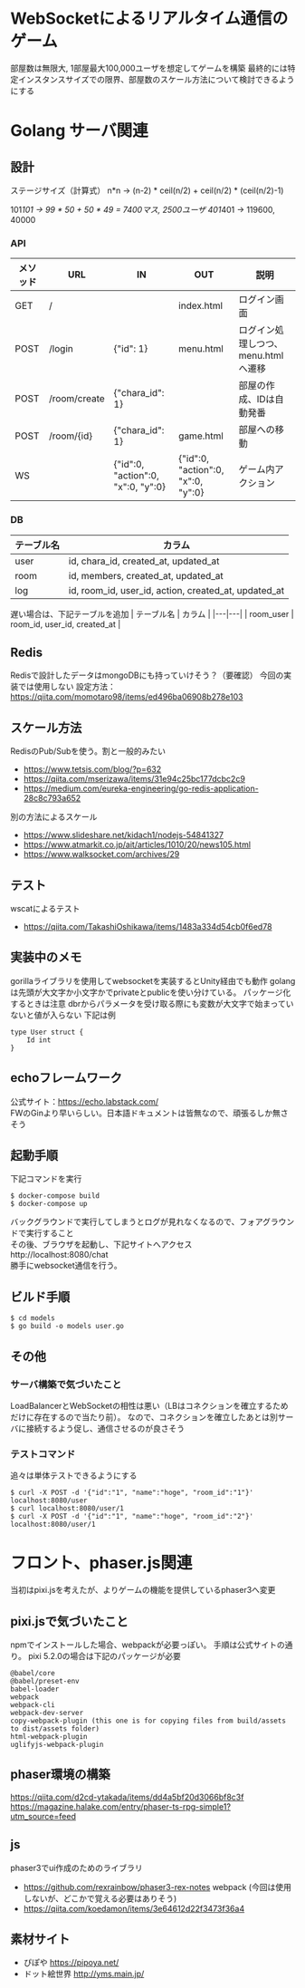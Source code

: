 # WebSocketによるリアルタイム通信のゲーム
部屋数は無限大, 1部屋最大100,000ユーザを想定してゲームを構築
最終的には特定インスタンスサイズでの限界、部屋数のスケール方法について検討できるようにする

# Golang サーバ関連
## 設計
ステージサイズ（計算式）
n*n -> (n-2) * ceil(n/2) + ceil(n/2) * (ceil(n/2)-1)

101*101 -> 99 * 50 + 50 * 49 = 7400マス, 2500ユーザ
401*401 -> 119600, 40000

### API
| メソッド | URL | IN | OUT | 説明 |
|---|---|---|---|---|
| GET | / |  | index.html | ログイン画面 |
| POST | /login | {"id": 1} | menu.html | ログイン処理しつつ、menu.htmlへ遷移 |
| POST | /room/create | {"chara_id": 1} |  | 部屋の作成、IDは自動発番 |
| POST | /room/{id} | {"chara_id": 1} | game.html | 部屋への移動 |
| WS |  | {"id":0, "action":0, "x":0, "y":0} | {"id":0, "action":0, "x":0, "y":0} | ゲーム内アクション |

### DB
| テーブル名 | カラム |
|---|---|
| user | id, chara_id, created_at, updated_at |
| room | id, members, created_at, updated_at |
| log | id, room_id, user_id, action, created_at, updated_at |

遅い場合は、下記テーブルを追加
| テーブル名 | カラム |
|---|---|
| room_user | room_id, user_id, created_at |

## Redis
Redisで設計したデータはmongoDBにも持っていけそう？（要確認）
今回の実装では使用しない
設定方法：https://qiita.com/momotaro98/items/ed496ba06908b278e103

## スケール方法
RedisのPub/Subを使う。割と一般的みたい
* https://www.tetsis.com/blog/?p=632
* https://qiita.com/mserizawa/items/31e94c25bc177dcbc2c9
* https://medium.com/eureka-engineering/go-redis-application-28c8c793a652

別の方法によるスケール
* https://www.slideshare.net/kidach1/nodejs-54841327
* https://www.atmarkit.co.jp/ait/articles/1010/20/news105.html
* https://www.walksocket.com/archives/29

## テスト
wscatによるテスト
* https://qiita.com/TakashiOshikawa/items/1483a334d54cb0f6ed78

## 実装中のメモ
gorillaライブラリを使用してwebsocketを実装するとUnity経由でも動作
golang は先頭が大文字か小文字かでprivateとpublicを使い分けている。
パッケージ化するときは注意
dbrからパラメータを受け取る際にも変数が大文字で始まっていないと値が入らない
下記は例
```
type User struct {
    Id int
}
```

## echoフレームワーク
公式サイト：https://echo.labstack.com/  
FWのGinより早いらしい。日本語ドキュメントは皆無なので、頑張るしか無さそう

## 起動手順
下記コマンドを実行
```
$ docker-compose build
$ docker-compose up
```
バックグラウンドで実行してしまうとログが見れなくなるので、フォアグラウンドで実行すること  
その後、ブラウザを起動し、下記サイトへアクセス  
http://localhost:8080/chat  
勝手にwebsocket通信を行う。  

## ビルド手順
```
$ cd models
$ go build -o models user.go
```

## その他
### サーバ構築で気づいたこと
LoadBalancerとWebSocketの相性は悪い（LBはコネクションを確立するためだけに存在するので当たり前）。
なので、コネクションを確立したあとは別サーバに接続するよう促し、通信させるのが良さそう

### テストコマンド
追々は単体テストできるようにする
```
$ curl -X POST -d '{"id":"1", "name":"hoge", "room_id":"1"}' localhost:8080/user
$ curl localhost:8080/user/1
$ curl -X POST -d '{"id":"1", "name":"hoge", "room_id":"2"}' localhost:8080/user/1
```
# フロント、phaser.js関連
当初はpixi.jsを考えたが、よりゲームの機能を提供しているphaser3へ変更

## pixi.jsで気づいたこと
npmでインストールした場合、webpackが必要っぽい。
手順は公式サイトの通り。
pixi 5.2.0の場合は下記のパッケージが必要
```
@babel/core
@babel/preset-env
babel-loader
webpack
webpack-cli
webpack-dev-server
copy-webpack-plugin (this one is for copying files from build/assets to dist/assets folder)
html-webpack-plugin
uglifyjs-webpack-plugin
```

## phaser環境の構築
https://qiita.com/d2cd-ytakada/items/dd4a5bf20d3066bf8c3f
https://magazine.halake.com/entry/phaser-ts-rpg-simple1?utm_source=feed

## js
phaser3でui作成のためのライブラリ
* https://github.com/rexrainbow/phaser3-rex-notes
webpack (今回は使用しないが、どこかで覚える必要はありそう)
* https://qiita.com/koedamon/items/3e64612d22f3473f36a4

## 素材サイト
* ぴぽや
https://pipoya.net/
* ドット絵世界
http://yms.main.jp/
